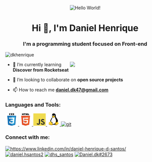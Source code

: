 <p align="center"> <img width="300" src="https://raw.githubusercontent.com/gist/dkhenrique/4a8c5da0e061839b1aa793fc8fc487b6/raw/f9ce8cee5cb4adb22ef6290b134f87e2ce2b1ace/hellocard.svg" alt="Hello World!"/> </p>
<h1 align="center">Hi 👋, I'm Daniel Henrique</h1>
<h3 align="center">I'm a programming student focused on Front-end</h3>

<p align="left"> <img src="https://komarev.com/ghpvc/?username=dkhenrique&label=Profile%20views&color=0e75b6&style=flat" alt="dkhenrique" /> </p>
<img align="right" width="300" src="https://i2.wp.com/allhtaccess.info/wp-content/uploads/2018/03/programming.gif?fit=1281%2C716&ssl=1" />

- 🌱 I’m currently learning **Discover from Rocketseat**

- 👯 I’m looking to collaborate on **open source projects**

- 📫 How to reach me **daniel.dk47@gmail.com**



<h3 align="left">Languages and Tools:</h3>
<p align="left"> <a href="https://www.w3schools.com/css/" target="_blank" rel="noreferrer"> <img src="https://raw.githubusercontent.com/devicons/devicon/master/icons/css3/css3-original-wordmark.svg" alt="css3" width="40" height="40"/> </a> <a href="https://www.w3.org/html/" target="_blank" rel="noreferrer"> <img src="https://raw.githubusercontent.com/devicons/devicon/master/icons/html5/html5-original-wordmark.svg" alt="html5" width="40" height="40"/> </a> <a href="https://developer.mozilla.org/en-US/docs/Web/JavaScript" target="_blank" rel="noreferrer"> <img src="https://raw.githubusercontent.com/devicons/devicon/master/icons/javascript/javascript-original.svg" alt="javascript" width="40" height="40"/> </a> <a href="https://www.linux.org/" target="_blank" rel="noreferrer"> <img src="https://raw.githubusercontent.com/devicons/devicon/master/icons/linux/linux-original.svg" alt="linux" width="40" height="40"/> </a> <a href="https://git-scm.com/" target="_blank" rel="noreferrer"> <img src="https://www.vectorlogo.zone/logos/git-scm/git-scm-icon.svg" alt="git" width="40" height="40"/> </a> </p>

<h3 align="left">Connect with me:</h3>
<p align="left">
<a href="https://www.linkedin.com/in/daniel-henrique-d-santos/" target="_blank"><img align="center" src="https://raw.githubusercontent.com/rahuldkjain/github-profile-readme-generator/master/src/images/icons/Social/linked-in-alt.svg" alt="https://www.linkedin.com/in/daniel-henrique-d-santos/" height="30" width="40" /></a>
<a href="https://fb.com/daniel.hsantos2" target="_blank"><img align="center" src="https://raw.githubusercontent.com/rahuldkjain/github-profile-readme-generator/master/src/images/icons/Social/facebook.svg" alt="daniel.hsantos2" height="30" width="40" /></a>
<a href="https://instagram.com/dhs_santos" target="_blank"><img align="center" src="https://raw.githubusercontent.com/rahuldkjain/github-profile-readme-generator/master/src/images/icons/Social/instagram.svg" alt="dhs_santos" height="30" width="40" /></a>
<a href="https://discord.gg/Daniel.dk#2673" target="_blank"><img align="center" src="https://raw.githubusercontent.com/rahuldkjain/github-profile-readme-generator/master/src/images/icons/Social/discord.svg" alt="Daniel.dk#2673" height="30" width="40" /></a>
</p>


